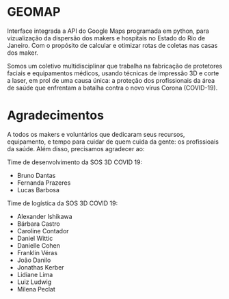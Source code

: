 # GEOMAP

Interface integrada a API do Google Maps programada em python, para vizualização da dispersão dos makers e hospitais no Estado do Rio de Janeiro. Com o propósito de calcular e otimizar rotas de coletas nas casas dos maker. 

Somos um coletivo multidisciplinar que trabalha na fabricação de protetores faciais e equipamentos médicos, usando técnicas de impressão 3D e corte a laser, em prol de uma causa única: a proteção dos profissionais da área de saúde  que enfrentam a batalha contra o novo vírus Corona (COVID-19). 


# Agradecimentos

A todos os makers e voluntários que dedicaram seus recursos, equipamento, e tempo para cuidar de quem cuida da gente: os profissioais da saúde. Além disso, precisamos agradecer ao:

Time de desenvolvimento da SOS 3D COVID 19: 
 
- Bruno Dantas 
- Fernanda Prazeres
- Lucas Barbosa 

Time de logística da SOS 3D COVID 19:

- Alexander Ishikawa
- Bárbara Castro
- Caroline Contador
- Daniel Wittic
- Danielle Cohen
- Franklin Véras
- João Danilo
- Jonathas Kerber
- Lidiane Lima
- Luiz Ludwig
- Milena Peclat



